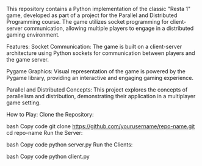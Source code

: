 This repository contains a Python implementation of the classic "Resta 1" game, developed as part of a project for the Parallel and Distributed Programming course. The game utilizes socket programming for client-server communication, allowing multiple players to engage in a distributed gaming environment.

Features:
Socket Communication: The game is built on a client-server architecture using Python sockets for communication between players and the game server.

Pygame Graphics: Visual representation of the game is powered by the Pygame library, providing an interactive and engaging gaming experience.

Parallel and Distributed Concepts: This project explores the concepts of parallelism and distribution, demonstrating their application in a multiplayer game setting.

How to Play:
Clone the Repository:

bash
Copy code
git clone https://github.com/yourusername/repo-name.git
cd repo-name
Run the Server:

bash
Copy code
python server.py
Run the Clients:

bash
Copy code
python client.py
